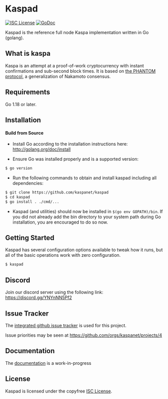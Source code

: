 
Kaspad
====

[![ISC License](http://img.shields.io/badge/license-ISC-blue.svg)](https://choosealicense.com/licenses/isc/)
[![GoDoc](https://img.shields.io/badge/godoc-reference-blue.svg)](http://godoc.org/github.com/kaspanet/kaspad)

Kaspad is the reference full node Kaspa implementation written in Go (golang).

## What is kaspa

Kaspa is an attempt at a proof-of-work cryptocurrency with instant confirmations and sub-second block times. It is based on [the PHANTOM protocol](https://eprint.iacr.org/2018/104.pdf), a generalization of Nakamoto consensus.

## Requirements

Go 1.18 or later.

## Installation

#### Build from Source

- Install Go according to the installation instructions here:
  http://golang.org/doc/install

- Ensure Go was installed properly and is a supported version:

```bash
$ go version
```

- Run the following commands to obtain and install kaspad including all dependencies:

```bash
$ git clone https://github.com/kaspanet/kaspad
$ cd kaspad
$ go install . ./cmd/...
```

- Kaspad (and utilities) should now be installed in `$(go env GOPATH)/bin`. If you did
  not already add the bin directory to your system path during Go installation,
  you are encouraged to do so now.


## Getting Started

Kaspad has several configuration options available to tweak how it runs, but all
of the basic operations work with zero configuration.

```bash
$ kaspad
```

## Discord
Join our discord server using the following link: https://discord.gg/YNYnNN5Pf2

## Issue Tracker

The [integrated github issue tracker](https://github.com/Hoosat-Oy/hoosatd/issues)
is used for this project.

Issue priorities may be seen at https://github.com/orgs/kaspanet/projects/4

## Documentation

The [documentation](https://github.com/kaspanet/docs) is a work-in-progress

## License

Kaspad is licensed under the copyfree [ISC License](https://choosealicense.com/licenses/isc/).
